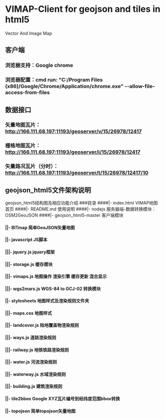 # VIMAP-Client for geojson and tiles in html5
Vector And Image Map

## 客户端
### 浏览器支持：Google chrome
### 浏览器配置：cmd run: "C:/Program Files (x86)/Google/Chrome/Application/chrome.exe" --allow-file-access-from-files

## 数据接口
### 矢量地图瓦片：http://166.111.68.197:11193/geoserver/v/15/26978/12417
### 栅格地图瓦片：http://166.111.68.197:11193/geoserver/i/15/26978/12417
### 矢量路况瓦片（分时）：http://166.111.68.197:11193/geoserver/t/15/26978/12417/10

## geojson_html5文件架构说明
geojson_html5结构图及相应功能介绍
###目录
####|- index.html VIMAP地图首页
####|- README.md 使用说明
####|- nodejs 服务器端-数据转换模块：OSM2GeoJSON
####|- geojson_html5-master 客户端模块
#### ||- BITmap 简单GeoJSON矢量地图
#### ||- javascript JS脚本
####  |||- jquery.js jquery框架
####  |||- storage.js 缓存模块
####  |||- vimaps.js 地图操作 渲染引擎 缓存更新 混合显示
####  |||- wgs2mars.js WGS-84 to GCJ-02 转换模块
#### ||- stylesheets 地图样式及渲染规则文件夹
####  |||- maps.css 地图样式
####  |||- landcover.js 陆地覆盖物渲染规则
####  |||- ways.js 道路渲染规则
####  |||- railway.js 地铁铁路渲染规则
####  |||- water.js 河流渲染规则
####  |||- waterway.js 水域渲染规则
####  |||- building.js 建筑渲染规则
#### ||- tile2bbox Google XYZ瓦片编号到经纬度范围bbox转换
#### ||- topojson 简单topojson矢量地图